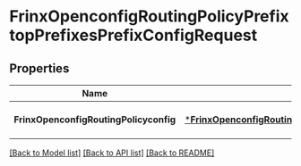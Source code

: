 # FrinxOpenconfigRoutingPolicyPrefixtopPrefixesPrefixConfigRequest

## Properties
Name | Type | Description | Notes
------------ | ------------- | ------------- | -------------
**FrinxOpenconfigRoutingPolicyconfig** | [***FrinxOpenconfigRoutingPolicyPrefixtopPrefixesPrefixConfig**](frinx.openconfig.routing.policy.prefixtop.prefixes.prefix.Config.md) |  | [optional] [default to null]

[[Back to Model list]](../README.md#documentation-for-models) [[Back to API list]](../README.md#documentation-for-api-endpoints) [[Back to README]](../README.md)



